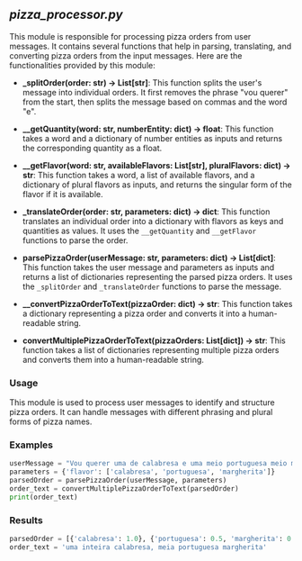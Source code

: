 ## _pizza_processor.py_

This module is responsible for processing pizza orders from user messages. It contains several functions that help in parsing, translating, and converting pizza orders from the input messages. Here are the functionalities provided by this module:

- **_splitOrder(order: str) -> List[str]**: This function splits the user's message into individual orders. It first removes the phrase "vou querer" from the start, then splits the message based on commas and the word "e".

- **__getQuantity(word: str, numberEntity: dict) -> float**: This function takes a word and a dictionary of number entities as inputs and returns the corresponding quantity as a float.

- **__getFlavor(word: str, availableFlavors: List[str], pluralFlavors: dict) -> str**: This function takes a word, a list of available flavors, and a dictionary of plural flavors as inputs, and returns the singular form of the flavor if it is available.

- **_translateOrder(order: str, parameters: dict) -> dict**: This function translates an individual order into a dictionary with flavors as keys and quantities as values. It uses the `__getQuantity` and `__getFlavor` functions to parse the order.

- **parsePizzaOrder(userMessage: str, parameters: dict) -> List[dict]**: This function takes the user message and parameters as inputs and returns a list of dictionaries representing the parsed pizza orders. It uses the `_splitOrder` and `_translateOrder` functions to parse the message.

- **__convertPizzaOrderToText(pizzaOrder: dict) -> str**: This function takes a dictionary representing a pizza order and converts it into a human-readable string.

- **convertMultiplePizzaOrderToText(pizzaOrders: List[dict]) -> str**: This function takes a list of dictionaries representing multiple pizza orders and converts them into a human-readable string.

### Usage

This module is used to process user messages to identify and structure pizza orders. It can handle messages with different phrasing and plural forms of pizza names.

### Examples

```python
userMessage = "Vou querer uma de calabresa e uma meio portuguesa meio margherita"
parameters = {'flavor': ['calabresa', 'portuguesa', 'margherita']}
parsedOrder = parsePizzaOrder(userMessage, parameters)
order_text = convertMultiplePizzaOrderToText(parsedOrder)
print(order_text)
````

### Results
```python
parsedOrder = [{'calabresa': 1.0}, {'portuguesa': 0.5, 'margherita': 0.5}]
order_text = 'uma inteira calabresa, meia portuguesa margherita'
````
